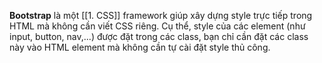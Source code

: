 
**Bootstrap** là một [[1. CSS]] framework giúp xây dựng style trực tiếp trong HTML mà không cần viết CSS riêng. Cụ thể, style của các element (như input, button, nav,...) được đặt trong các class, bạn chỉ cần đặt các class này vào HTML element mà không cần tự cài đặt style thủ công.



